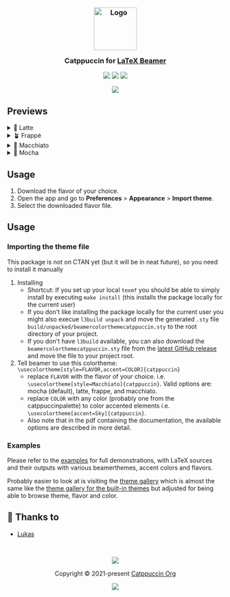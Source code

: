 <h3 align="center">
	<img src="https://raw.githubusercontent.com/catppuccin/catppuccin/main/assets/logos/exports/1544x1544_circle.png" width="100" alt="Logo"/><br/>
	<img src="https://raw.githubusercontent.com/catppuccin/catppuccin/main/assets/misc/transparent.png" height="30" width="0px"/>
	Catppuccin for <a href="https://ctan.org/pkg/beamer">LaTeX Beamer</a>
	<img src="https://raw.githubusercontent.com/catppuccin/catppuccin/main/assets/misc/transparent.png" height="30" width="0px"/>
</h3>

<p align="center">
	<a href="https://github.com/catppuccin/beamercolortheme/stargazers"><img src="https://img.shields.io/github/stars/catppuccin/beamercolortheme?colorA=363a4f&colorB=b7bdf8&style=for-the-badge"></a>
	<a href="https://github.com/catppuccin/beamercolortheme/issues"><img src="https://img.shields.io/github/issues/catppuccin/beamercolortheme?colorA=363a4f&colorB=f5a97f&style=for-the-badge"></a>
	<a href="https://github.com/catppuccin/beamercolortheme/contributors"><img src="https://img.shields.io/github/contributors/catppuccin/beamercolortheme?colorA=363a4f&colorB=a6da95&style=for-the-badge"></a>
</p>

<p align="center">
	<img src="https://raw.githubusercontent.com/catppuccin/beamercolortheme/main/assets/preview.webp"/>
</p>

## Previews

<details>
<summary>🌻 Latte</summary>
<img src="https://raw.githubusercontent.com/catppuccin/beamercolortheme/main/assets/Latte.webp"/>
</details>
<details>
<summary>🪴 Frappé</summary>
<img src="https://raw.githubusercontent.com/catppuccin/beamercolortheme/main/assets/Frappe.webp"/>
</details>
<details>
<summary>🌺 Macchiato</summary>
<img src="https://raw.githubusercontent.com/catppuccin/beamercolortheme/main/assets/Macchiato.webp"/>
</details>
<details>
<summary>🌿 Mocha</summary>
<img src="https://raw.githubusercontent.com/catppuccin/beamercolortheme/main/assets/Mocha.webp"/>
</details>

## Usage

1. Download the flavor of your choice.
2. Open the app and go to **Preferences** > **Appearance** > **Import theme**.
3. Select the downloaded flavor file.

## Usage

### Importing the theme file
This package is not on CTAN yet (but it will be in neat future), so you need to install it manually

1. Installing
    - Shortcut: If you set up your local `texmf` you should be able to simply install by executing `make install` (this installs the package locally for the current user)
    - If you don't like installing the package locally for the current user you might also execue `l3build unpack` and move the generated `.sty` file `build/unpacked/beamercolorthemecatppuccin.sty` to the root directory of your project.
    - If you don't have `l3build` available, you can also download the `beamercolorthemecatppuccin.sty` file from the [latest GitHub release](https://github.com/catppuccin/beamercolortheme/releases/latest) and move the file to your project root.
2. Tell beamer to use this colortheme: `\usecolortheme[style=FLAVOR,accent=COLOR]{catppuccin}`
   - replace `FLAVOR` with the flavor of your choice. i.e.
     `\usecolortheme[style=Macchiato]{catppuccin}`. Valid options are:
     mocha (default), latte, frappe, and macchiato.
   - replace `COLOR` with any color (probably one from the catppuccinpalette)
     to color accented elements i.e. 
     `\usecolortheme[accent=Sky]{catppuccin}`.
    - Also note that in the pdf containing the documentation, the available
      options are described in more detail.

### Examples

Please refer to the [examples](https://github.com/catppuccin/beamercolortheme/tree/main/examples) for full demonstrations, with LaTeX sources and their outputs with various beamerthemes, accent colors and flavors.

Probably easier to look at is visiting the [theme gallery](https://catppuccin.github.io/beamercolortheme/) which is almost the same like the [theme gallery for the built-in themes](https://deic.uab.cat/~iblanes/beamer_gallery/) but adjusted for being able to browse theme, flavor and color.


## 💝 Thanks to
- [Lukas](https://github.com/atticus-sullivan)

&nbsp;

<p align="center">
	<img src="https://raw.githubusercontent.com/catppuccin/catppuccin/main/assets/footers/gray0_ctp_on_line.svg?sanitize=true" />
</p>

<p align="center">
	Copyright &copy; 2021-present <a href="https://github.com/catppuccin" target="_blank">Catppuccin Org</a>
</p>

<p align="center">
	<a href="https://github.com/catppuccin/catppuccin/blob/main/LICENSE"><img src="https://img.shields.io/static/v1.svg?style=for-the-badge&label=License&message=MIT&logoColor=d9e0ee&colorA=363a4f&colorB=b7bdf8"/></a>
</p>
